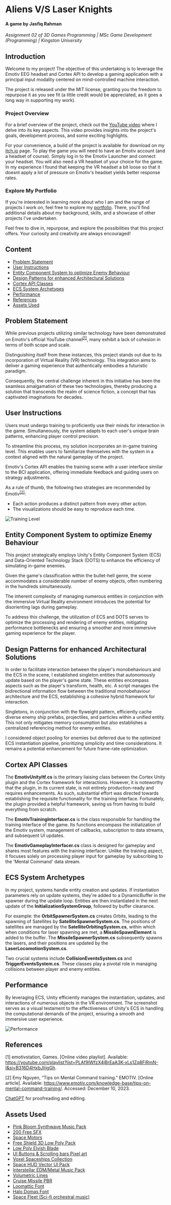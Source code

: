 # Aliens V/S Laser Knights
#### A game by Jasfiq Rahman
*Assignment 02 of 3D Games Programming | MSc Game Development (Programming) | Kingston University*

## Introduction
Welcome to my project! The objective of this undertaking is to leverage the Emotiv EEG headset and Cortex API to develop a gaming application with a principal input modality centered on mind-controlled machine interaction.

The project is released under the MIT license, granting you the freedom to repurpose it as you see fit (a little credit would be appreciated, as it goes a long way in supporting my work).

### Project Overview
For a brief overview of the project, check out the [YouTube video](https://www.youtube.com/watch?v=HWJ2hlBIkfE) where I delve into its key aspects. This video provides insights into the project's goals, development process, and some exciting highlights.

For your convenience, a build of the project is available for download on my [itch.io](https://jasfreaq.itch.io/aliens-vs-laser-knights) page. To play the game you will need to have an Emotiv account (and a headset of course). Simply log in to the Emotiv Launcher and connect your headset. You will also need a VR headset of your choice for the game. In my experience I found that keeping the VR headset a bit loose so that it doesnt apply a lot of pressure on Emotiv's headset yields better response rates.

### Explore My Portfolio
If you're interested in learning more about who I am and the range of projects I work on, feel free to explore my [portfolio](https://jasfiq-rahman.com/). There, you'll find additional details about my background, skills, and a showcase of other projects I've undertaken.

Feel free to dive in, repurpose, and explore the possibilities that this project offers. Your curiosity and creativity are always encouraged!

## Content
- [Problem Statement](#problem-statement)
- [User Instructions](#user-instructions)
- [Entity Component System to optimize Enemy Behaviour](#entity-component-system-to-optimize-enemy-behaviour)
- [Design Patterns for enhanced Architectural Solutions](#design-patterns-for-enhanced-architectural-solutions)
- [Cortex API Classes](#cortex-api-classes)
- [ECS System Archetypes](#ecs-system-archetypes)
- [Performance](#performance)
- [References](#references)
- [Assets Used](#assets-used)

## Problem Statement
While previous projects utilizing similar technology have been demonstrated on Emotiv's official YouTube channel<sup>[[1]](#references)</sup>, many exhibit a lack of cohesion in terms of both scope and scale.

Distinguishing itself from these instances, this project stands out due to its incorporation of Virtual Reality (VR) technology. This integration aims to deliver a gaming experience that authentically embodies a futuristic paradigm.

Consequently, the central challenge inherent in this initiative has been the seamless amalgamation of these two technologies, thereby producing a solution that transcends the realm of science fiction, a concept that has captivated imaginations for decades.

## User Instructions
Users must undergo training to proficiently use their minds for interaction in the game. Simultaneously, the system adapts to each user's unique brain patterns, enhancing player control precision.

To streamline this process, my solution incorporates an in-game training level. This enables users to familiarize themselves with the system in a context aligned with the natural gameplay of the project. 

Emotiv's Cortex API enables the training scene with a user interface similar to the BCI application, offering immediate feedback and guiding users on strategy adjustments.

As a rule of thumb, the following two strategies are recommended by Emotiv<sup>[[2]](#references)</sup>:
- Each action produces a distinct pattern from every other action.
- The visualizations should be easy to reproduce each time.

![Training Level](./Image1.png)

## Entity Component System to optimize Enemy Behaviour
This project strategically employs Unity's Entity Component System (ECS) and Data-Oriented Technology Stack (DOTS) to enhance the efficiency of simulating in-game enemies.

Given the game's classification within the bullet-hell genre, the scene accommodates a considerable number of enemy objects, often numbering in the hundreds simultaneously.

The inherent complexity of managing numerous entities in conjunction with the immersive Virtual Reality environment introduces the potential for disorienting lags during gameplay.

To address this challenge, the utilization of ECS and DOTS serves to optimize the processing and rendering of enemy entities, mitigating performance bottlenecks and ensuring a smoother and more immersive gaming experience for the player.

## Design Patterns for enhanced Architectural Solutions
In order to facilitate interaction between the player's monobehaviours and the ECS in the scene, I established singleton entities that autonomously update based on the player's game state. These entities encompass aspects such as the player's transform, health, etc. A script manages the bidirectional information flow between the traditional monobehaviour architecture and the ECS, establishing a cohesive hybrid framework for interaction.

Singletons, in conjunction with the flyweight pattern, efficiently cache diverse enemy ship prefabs, projectiles, and particles within a unified entity. This not only mitigates memory consumption but also establishes a centralized referencing method for enemy entities.

I considered object pooling for enemies but deferred due to the optimized ECS instantiation pipeline, prioritizing simplicity and time considerations. It remains a potential enhancement for future frame-rate optimization.

## Cortex API Classes
The **EmotivUnityItf.cs** is the primary liaising class between the Cortex Unity plugin and the Cortex framework for interactions. However, it is noteworthy that the plugin, in its current state, is not entirely production-ready and requires enhancements. As such, substantial effort was directed towards establishing the requisite functionality for the training interface. Fortunately, the plugin provided a helpful framework, saving us from having to build everything from scratch.

The **EmotivTrainingInterfacer.cs** is the class responsible for handling the training interface of the game. Its functions encompass the initialization of the Emotiv system, management of callbacks, subscription to data streams, and subsequent UI updates.

The **EmotivGameplayInterfacer.cs** class is designed for gameplay and shares most features with the training interfacer. Unlike the training aspect, it focuses solely on processing player input for gameplay by subscribing to the 'Mental Command' data stream.

## ECS System Archetypes
In my project, systems handle entity creation and updates. If instantiation parameters rely on update systems, they're added to a DynamicBuffer in the spawner during the update loop. Entities are then instantiated in the next update of the **InitializationSystemGroup**, followed by buffer clearance.

For example: the **OrbitSpawnerSystem.cs** creates Orbits, leading to the spawning of Satellites by **SatelliteSpawnerSystem.cs**. The positions of satellites are managed by the **SatelliteOrbitingSystem.cs**, within which when conditions for laser spawning are met, a **MissileSpawnElement** is added to the buffer. The **MissileSpawnerSystem.cs** subsequently spawns the lasers, and their positions are updated by the **LaserLocomotionSystem.cs**.

Two crucial systems include **CollisionEventsSystem.cs** and **TriggerEventsSystem.cs**. These classes play a pivotal role in managing collisions between player and enemy entities.

## Performance
By leveraging ECS, Unity efficiently manages the instantiation, updates, and interactions of numerous objects in the VR environment. The screenshot serves as a visual testament to the effectiveness of Unity's ECS in handling the computational demands of the project, ensuring a smooth and immersive user experience.

![Performance](./Image2.png)

## References
[1] emotivstation, Games. [Online video playlist]. Available: https://youtube.com/playlist?list=PLAf9lWfzX4jBrEaA3K-xLs1Zq8FiRmN-I&si=B316D4HxbJIijgGh.

[2] Emy Nguyen, “Tips on Mental Command training.” EMOTIV. [Online article]. Available: https://www.emotiv.com/knowledge-base/tips-on-mental-command-training/. Accessed: December 10, 2023.

[ChatGPT](https://chat.openai.com/) for proofreading and editing.

## Assets Used
- [Pink Bloom Synthwave Music Pack](https://davidkbd.itch.io/pink-bloom-synthwave-music-pack)
- [200 Free SFX](https://kronbits.itch.io/freesfx)
- [Space Motors](https://lesound.itch.io/spacemotors)
- [Free Shield 3D Low Poly Pack](https://free-game-assets.itch.io/free-shield-3d-low-poly-models)
- [Low Poly Elvish Blade](https://t-allen-studios.itch.io/low-poly-elvish-blade)
- [UI Buttons & Scrolling bars Pixel art](https://gowldev.itch.io/ui-buttons-scrolling-bars-pixel-art)
- [Voxel Spaceships Collection](https://maxparata.itch.io/voxel-spaceships)
- [Space HUD Vector UI Pack](https://ilkaytobello.itch.io/space-hud-vector)
- [Interstellar EDM/Metal Music Pack](https://davidkbd.itch.io/interstellar-edm-metal-music-pack)
- [Volumetric Lines](https://assetstore.unity.com/packages/tools/particles-effects/volumetric-lines-29160)
- [Cruise Missile PBR](https://assetstore.unity.com/packages/3d/props/weapons/cruise-missile-pbr-153933)
- [Loomattic Font](https://www.fontspace.com/loomattic-font-f85245)
- [Halo Domas Font](https://www.fontspace.com/halo-domas-font-f85197)
- [Space Fleet (Sci-fi orchestral music)](https://pixabay.com/music/main-title-space-fleet-sci-fi-orchestral-music-166953/)
